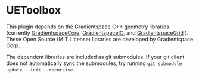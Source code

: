 # UEToolbox


This plugin depends on the Gradientspace C++ geometry libraries (currently [GradientspaceCore](https://github.com/gradientspace/GradientspaceCore), [GradientspaceIO](https://github.com/gradientspace/GradientspaceIO), and [GradientspaceGrid](https://github.com/gradientspace/GradientspaceGrid) ). These Open Source (MIT License) libraries are developed by Gradientspace Corp. 

The dependent libraries are included as git submodules. If your git client does not automatically sync the submodules, try running `git submodule update --init --recursive`. 
